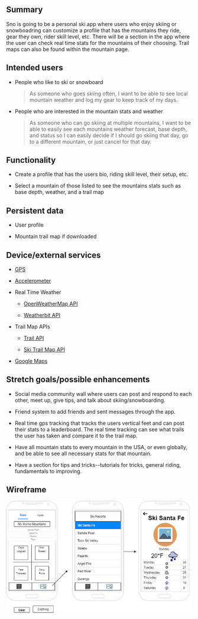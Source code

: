 ## Summary

Sno is going to be a personal ski app where users who enjoy skiing or snowboadring can customize a profile that has the mountains they ride, gear they own, rider skill level, etc. There will be a section in the app where the user can check real time stats for the mountains of their choosing. Trail maps can also be found within the mountain page.

## Intended users

* People who like to ski or snowboard

    > As someone who goes skiing often, I want to be able to see local mountain weather and log my gear to keep track of my days.

* People who are interested in the mountain stats and weather

    > As someone who can go skiing at multiple mountains, I want to be able to easily see each mountains weather forecast, base depth, and status so I can easily decide if I should go skiing that day, go to a different mountain, or just cancel for that day.

## Functionality

* Create a profile that has the users bio, riding skill level, their setup, etc.

* Select a mountain of those listed to see the mountains stats such as base depth, weather, and a trail map

## Persistent data

* User profile

* Mountain trail map if downloaded
    
## Device/external services

* <a href="https://developer.android.com/training/location">GPS</a>

* <a href="https://developer.android.com/guide/topics/sensors/sensors_overview">Accelerometer</a>

* Real Time Weather

    * <a href="https://rapidapi.com/community/api/open-weather-map">OpenWeatherMap API</a>
	
	* <a href="https://rapidapi.com/weatherbit/api/weather">Weatherbit API</a>
	
* Trail Map APIs
	
	* <a href="https://rapidapi.com/trailapi/api/trailapi">Trail API</a>

	* <a href="https://www.powderproject.com/data">Ski Trail Map API</a>

* <a href="https://cloud.google.com/maps-platform/products">Google Maps</a>

## Stretch goals/possible enhancements 

* Social media community wall where users can post and respond to each other, meet up, give tips, and talk about skiing/snowboarding.

* Friend system to add friends and sent messages through the app.

* Real time gps tracking that tracks the users vertical feet and can post their stats to a leaderboard. The real time tracking can see what trails the user has taken and compare it to the trail map.

* Have all mountain stats to every mountain in the USA, or even globally, and be able to see all necessary stats for that mountain.

* Have a section for tips and tricks--tutorials for tricks, general riding, fundamentals to improving.

## Wireframe

![Sno Wireframe](img/SnoWireframeRevised.png)